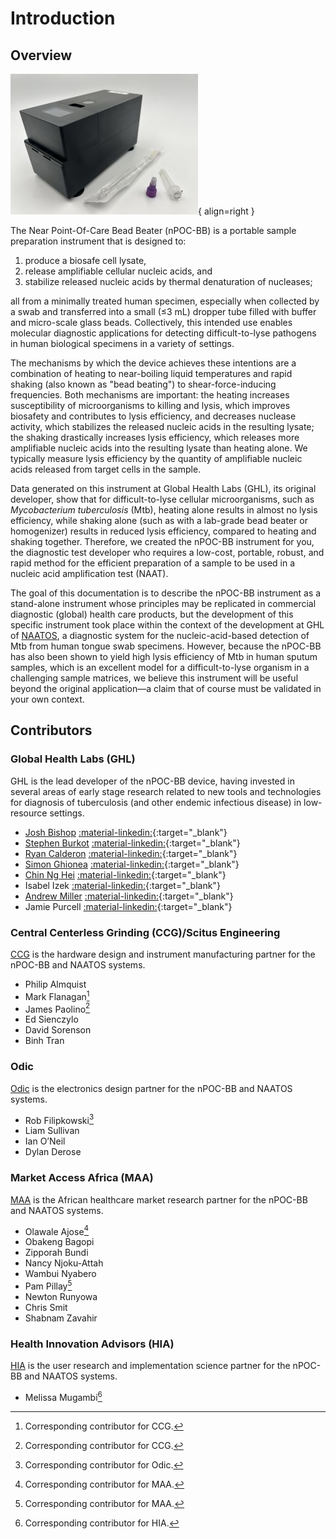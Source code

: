 # Introduction

## Overview

![nPOC-BB Gamma version](img/gamma-09.jpg){ align=right }

The Near Point-Of-Care Bead Beater (nPOC-BB) is a portable sample preparation instrument that is designed to:

1. produce a biosafe cell lysate,
2. release amplifiable cellular nucleic acids, and
3. stabilize released nucleic acids by thermal denaturation of nucleases;

all from a minimally treated human specimen, especially when collected by a swab and transferred into a small (≤3 mL) dropper tube filled with buffer and micro-scale glass beads. Collectively, this intended use enables molecular diagnostic applications for detecting difficult-to-lyse pathogens in human biological specimens in a variety of settings.

The mechanisms by which the device achieves these intentions are a combination of heating to near-boiling liquid temperatures and rapid shaking (also known as "bead beating") to shear-force-inducing frequencies. Both mechanisms are important: the heating increases susceptibility of microorganisms to killing and lysis, which improves biosafety and contributes to lysis efficiency, and decreases nuclease activity, which stabilizes the released nucleic acids in the resulting lysate; the shaking drastically increases lysis efficiency, which releases more amplifiable nucleic acids into the resulting lysate than heating alone. We typically measure lysis efficiency by the quantity of amplifiable nucleic acids released from target cells in the sample.

Data generated on this instrument at Global Health Labs (GHL), its original developer, show that for difficult-to-lyse cellular microorganisms, such as *Mycobacterium tuberculosis* (Mtb), heating alone results in almost no lysis efficiency, while shaking alone (such as with a lab-grade bead beater or homogenizer) results in reduced lysis efficiency, compared to heating and shaking together. Therefore, we created the nPOC-BB instrument for you, the diagnostic test developer who requires a low-cost, portable, robust, and rapid method for the efficient preparation of a sample to be used in a nucleic acid amplification test (NAAT).

The goal of this documentation is to describe the nPOC-BB instrument as a stand-alone instrument whose principles may be replicated in commercial diagnostic (global) health care products, but the development of this specific instrument took place within the context of the development at GHL of [NAATOS][1], a diagnostic system for the nucleic-acid-based detection of Mtb from human tongue swab specimens. However, because the nPOC-BB has also been shown to yield high lysis efficiency of Mtb in human sputum samples, which is an excellent model for a difficult-to-lyse organism in a challenging sample matrices, we believe this instrument will be useful beyond the original application—a claim that of course must be validated in your own context.

## Contributors

### Global Health Labs (GHL)

GHL is the lead developer of the nPOC-BB device, having invested in several areas of early stage research related to new tools and technologies for diagnosis of tuberculosis (and other endemic infectious disease) in low-resource settings.

- [Josh Bishop](https://github.com/jdbishop) [:material-linkedin:](https://www.linkedin.com/in/josh-bishop-ph-d-6207324/){:target="_blank"}
- [Stephen Burkot](https://github.com/sburkot24) [:material-linkedin:](https://www.linkedin.com/in/stephenburkot/){:target="_blank"}
- [Ryan Calderon](https://github.com/rcalderon04) [:material-linkedin:](https://www.linkedin.com/in/ryan-calderon-a6a02625/){:target="_blank"}
- [Simon Ghionea](https://github.com/sghionea) [:material-linkedin:](https://www.linkedin.com/in/simonghionea/){:target="_blank"}
- [Chin Ng Hei](https://github.com/ngchei) [:material-linkedin:](https://www.linkedin.com/in/chin-ng-ph-d-21522013/){:target="_blank"}
- Isabel Izek [:material-linkedin:](https://www.linkedin.com/in/isabel-izek/){:target="_blank"}
- [Andrew Miller](https://github.com/andrewmiller-ghl) [:material-linkedin:](https://www.linkedin.com/in/andrew-miller-78938520/){:target="_blank"}
- Jamie Purcell [:material-linkedin:](https://www.linkedin.com/in/jamie-purcell-phd-098aa65a/){:target="_blank"}

### Central Centerless Grinding (CCG)/Scitus Engineering

[CCG](http://ccgonline.net/) is the hardware design and instrument manufacturing partner for the nPOC-BB and NAATOS systems.

- Philip Almquist
- Mark Flanagan[^1]
- James Paolino[^1]
- Ed Sienczylo
- David Sorenson
- Binh Tran

### Odic

[Odic](https://odic.com/) is the electronics design partner for the nPOC-BB and NAATOS systems.

- Rob Filipkowski[^2]
- Liam Sullivan
- Ian O’Neil
- Dylan Derose

### Market Access Africa (MAA)

[MAA](https://www.marketaccess.africa/) is the African healthcare market research partner for the nPOC-BB and NAATOS systems.

- Olawale Ajose[^3]
- Obakeng Bagopi
- Zipporah Bundi
- Nancy Njoku-Attah
- Wambui Nyabero
- Pam Pillay[^3]
- Newton Runyowa
- Chris Smit
- Shabnam Zavahir

### Health Innovation Advisors (HIA)

[HIA](https://innovationadvisors.org/) is the user research and implementation science partner for the nPOC-BB and NAATOS systems.

- Melissa Mugambi[^4]

[^1]: Corresponding contributor for CCG.
[^2]: Corresponding contributor for Odic.
[^3]: Corresponding contributor for MAA.
[^4]: Corresponding contributor for HIA.

[1]: <https://www.ghlabs.org/innovations/next-generation-dx-platforms-2> "NAATOS: Nucleic Acid Amplification Test On a Strip"

